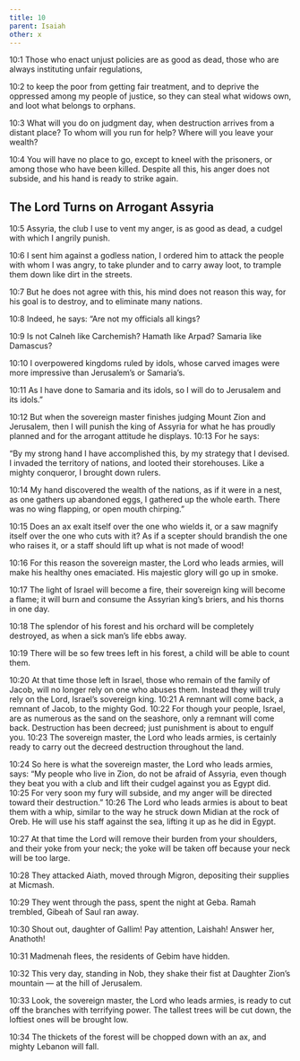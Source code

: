```yaml
---
title: 10
parent: Isaiah
other: x
---
```



<a name="10:1">10:1</a> Those who enact unjust policies are as good as dead,
those who are always instituting unfair regulations,

<a name="10:2">10:2</a> to keep the poor from getting fair treatment,
and to deprive the oppressed among my people of justice,
so they can steal what widows own,
and loot what belongs to orphans.

<a name="10:3">10:3</a> What will you do on judgment day,
when destruction arrives from a distant place?
To whom will you run for help?
Where will you leave your wealth?

<a name="10:4">10:4</a> You will have no place to go, except to kneel with the prisoners,
or among those who have been killed.
Despite all this, his anger does not subside,
and his hand is ready to strike again.

## The Lord Turns on Arrogant Assyria

<a name="10:5">10:5</a> Assyria, the club I use to vent my anger, is as good as dead,
a cudgel with which I angrily punish.

<a name="10:6">10:6</a> I sent him against a godless nation,
I ordered him to attack the people with whom I was angry,
to take plunder and to carry away loot,
to trample them down like dirt in the streets.

<a name="10:7">10:7</a> But he does not agree with this,
his mind does not reason this way,
for his goal is to destroy,
and to eliminate many nations.

<a name="10:8">10:8</a> Indeed, he says:
“Are not my officials all kings?

<a name="10:9">10:9</a> Is not Calneh like Carchemish?
Hamath like Arpad?
Samaria like Damascus?

<a name="10:10">10:10</a> I overpowered kingdoms ruled by idols,
whose carved images were more impressive than Jerusalem’s or Samaria’s.

<a name="10:11">10:11</a> As I have done to Samaria and its idols,
so I will do to Jerusalem and its idols.”

<a name="10:12">10:12</a> But when the sovereign master finishes judging Mount Zion and Jerusalem, then I will punish the king of Assyria for what he has proudly planned and for the arrogant attitude he displays. <a name="10:13">10:13</a> For he says:

“By my strong hand I have accomplished this,
by my strategy that I devised.
I invaded the territory of nations,
and looted their storehouses.
Like a mighty conqueror, I brought down rulers.

<a name="10:14">10:14</a> My hand discovered the wealth of the nations, as if it were in a nest,
as one gathers up abandoned eggs,
I gathered up the whole earth.
There was no wing flapping,
or open mouth chirping.”

<a name="10:15">10:15</a> Does an ax exalt itself over the one who wields it,
or a saw magnify itself over the one who cuts with it?
As if a scepter should brandish the one who raises it,
or a staff should lift up what is not made of wood!

<a name="10:16">10:16</a> For this reason the sovereign master, the Lord who leads armies, will make his healthy ones emaciated. His majestic glory will go up in smoke.

<a name="10:17">10:17</a> The light of Israel will become a fire,
their sovereign king will become a flame;
it will burn and consume the Assyrian king’s briers,
and his thorns in one day.

<a name="10:18">10:18</a> The splendor of his forest and his orchard
will be completely destroyed,
as when a sick man’s life ebbs away.

<a name="10:19">10:19</a> There will be so few trees left in his forest,
a child will be able to count them.

<a name="10:20">10:20</a> At that time those left in Israel, those who remain of the family of Jacob, will no longer rely on one who abuses them. Instead they will truly rely on the Lord, Israel’s sovereign king. <a name="10:21">10:21</a> A remnant will come back, a remnant of Jacob, to the mighty God. <a name="10:22">10:22</a> For though your people, Israel, are as numerous as the sand on the seashore, only a remnant will come back. Destruction has been decreed; just punishment is about to engulf you. <a name="10:23">10:23</a> The sovereign master, the Lord who leads armies, is certainly ready to carry out the decreed destruction throughout the land.

<a name="10:24">10:24</a> So here is what the sovereign master, the Lord who leads armies, says: “My people who live in Zion, do not be afraid of Assyria, even though they beat you with a club and lift their cudgel against you as Egypt did. <a name="10:25">10:25</a> For very soon my fury will subside, and my anger will be directed toward their destruction.” <a name="10:26">10:26</a> The Lord who leads armies is about to beat them with a whip, similar to the way he struck down Midian at the rock of Oreb. He will use his staff against the sea, lifting it up as he did in Egypt.

<a name="10:27">10:27</a> At that time
the Lord will remove their burden from your shoulders,
and their yoke from your neck;
the yoke will be taken off because your neck will be too large.

<a name="10:28">10:28</a> They attacked Aiath,
moved through Migron,
depositing their supplies at Micmash.

<a name="10:29">10:29</a> They went through the pass,
spent the night at Geba.
Ramah trembled,
Gibeah of Saul ran away.

<a name="10:30">10:30</a> Shout out, daughter of Gallim!
Pay attention, Laishah!
Answer her, Anathoth!

<a name="10:31">10:31</a> Madmenah flees,
the residents of Gebim have hidden.

<a name="10:32">10:32</a> This very day, standing in Nob,
they shake their fist at Daughter Zion’s mountain — 
at the hill of Jerusalem.

<a name="10:33">10:33</a> Look, the sovereign master, the Lord who leads armies,
is ready to cut off the branches with terrifying power.
The tallest trees will be cut down,
the loftiest ones will be brought low.

<a name="10:34">10:34</a> The thickets of the forest will be chopped down with an ax,
and mighty Lebanon will fall.